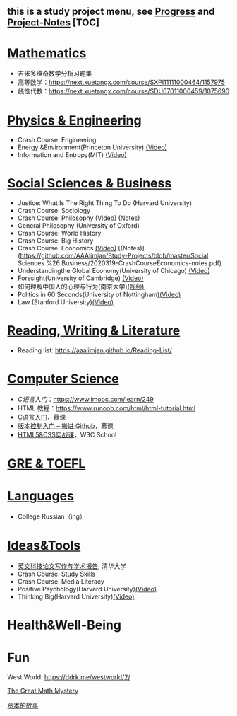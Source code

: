 this is a study project menu, see [Progress](https://github.com/AAAlimjan/Study-Notes-2019/projects) and [Project-Notes](https://github.com/AAAlimjan/Study-Notes-2019/wiki)
[TOC]
------
# [Mathematics](https://github.com/AAAlimjan/ComingBack/tree/master/Mathematics)

- 吉米多维奇数学分析习题集
- 高等数学：https://next.xuetangx.com/course/SXPI11111000464/1157975
- 线性代数：https://next.xuetangx.com/course/SDU07011000459/1075690

# [Physics & Engineering](https://github.com/AAAlimjan/stuff2019/tree/master/Physics)

- Crash Course: Engineering
- Energy &Environment(Princeton University) [(Video)](http://open.163.com/newview/movie/free?pid=M6G3TB39I&mid=M6G3TSICQ)
-  Information and Entropy(MIT) [(Video)](https://ocw.mit.edu/courses/electrical-engineering-and-computer-science/6-050j-information-and-entropy-spring-2008/)

# [Social Sciences & Business](https://github.com/AAAlimjan/ComingBack/tree/master/Social%20Sciences)

- Justice: What Is The Right Thing To Do (Harvard University)
- Crash Course: Sociology 
-  Crash Course: Philosophy [(Video)](https://www.bilibili.com/video/av13762839) [(Notes)](https://github.com/AAAlimjan/Study-Projects/blob/master/Social%20Sciences%20%26%20Business/2020-3-19%20crashcourse-philosophy-notes-compressed.pdf)
- General Philosophy (University of Oxford)
- Crash Course: World History
- Crash Course: Big History 
- Crash Course: Economics  [(Video)](https://www.bilibili.com/video/av28121647)  [(Notes)](https://github.com/AAAlimjan/Study-Projects/blob/master/Social Sciences %26 Business/2020319-CrashCourseEconomics-notes.pdf)
- Understandingthe Global Economy(University of Chicago) [(Video)](https://open.163.com/newview/movie/free?pid=M7CTG28EO&mid=M7DFVQI4A)
- Foresight(University of Cambridge)  [(Video)](https://open.163.com/newview/movie/free?pid=MB7MDCRU9&mid=MB7MDN5PF)
- 如何理解中国人的心理与行为(南京大学)[(视频)](http://open.163.com/newview/movie/courseintro?newurl=%2Fspecial%2Fcuvocw%2Fzhongguorendexinli.html)
- Politics in 60 Seconds(University of Nottingham)[(Video)](https://open.163.com/newview/movie/free?pid=M95G0EKBI&mid=M95Q484CN)
- Law (Stanford University)[(Video)](https://www.bilibili.com/video/av5205967/)

# [Reading, Writing & Literature](https://github.com/AAAlimjan/ComingBack/tree/master/Reading%20Challenge)

 -  Reading list: https://aaalimjan.github.io/Reading-List/ 

# [Computer Science ](https://github.com/AAAlimjan/ComingBack/tree/master/Coding)

 - *C语言入门*：https://www.imooc.com/learn/249
 - HTML 教程：https://www.runoob.com/html/html-tutorial.html
 - [C语言入门](https://www.imooc.com/learn/249)，慕课
- [版本控制入门 – 搬进 Github](https://www.imooc.com/learn/390)，慕课
- [HTML5&CSS实战课](https://www.w3cschool.cn/codecamp/list?pename=html5_and_css_camp)，W3C School

# [GRE & TOEFL](https://github.com/AAAlimjan/ComingBack/tree/master/GRE)

# [Languages](https://github.com/AAAlimjan/ComingBack/tree/master/Studying%20Russian)

- College Russian（ing）

# [Ideas&Tools](https://github.com/AAAlimjan/Study-Projects/tree/master/Fun)

-  [英文科技论文写作与学术报告](https://next.xuetangx.com/course/XJTU08081000424/1073727), 清华大学
-  Crash Course: Study Skills
-  Crash Course: Media Literacy
-  Positive Psychology(Harvard University)[(Video)](https://www.bilibili.com/video/BV1Gs411o71d)
-  Thinking Big(Harvard University)[(Video)](https://open.163.com/newview/movie/free?pid=M83EO6IRQ&mid=M83EQT3JN)

# Health&Well-Being

# Fun

West World: https://ddrk.me/westworld/2/

 [The Great Math Mystery](https://www.bilibili.com/video/BV1vs411d73j)

[资本的故事](https://www.bilibili.com/video/BV1mW411J7ED)

